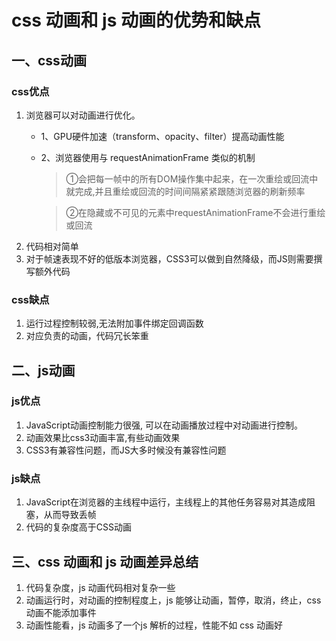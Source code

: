# css 动画和 js 动画的优势和缺点

## 一、css动画

### css优点

1. 浏览器可以对动画进行优化。
    + 1、GPU硬件加速（transform、opacity、filter）提高动画性能
    + 2、浏览器使用与 requestAnimationFrame 类似的机制  

        >①会把每一帧中的所有DOM操作集中起来，在一次重绘或回流中就完成,并且重绘或回流的时间间隔紧紧跟随浏览器的刷新频率

        >②在隐藏或不可见的元素中requestAnimationFrame不会进行重绘或回流  
2. 代码相对简单  
3. 对于帧速表现不好的低版本浏览器，CSS3可以做到自然降级，而JS则需要撰写额外代码  

### css缺点

1. 运行过程控制较弱,无法附加事件绑定回调函数  
2. 对应负责的动画，代码冗长笨重  

## 二、js动画

### js优点

1. JavaScript动画控制能力很强, 可以在动画播放过程中对动画进行控制。  
2. 动画效果比css3动画丰富,有些动画效果
3. CSS3有兼容性问题，而JS大多时候没有兼容性问题

### js缺点

1. JavaScript在浏览器的主线程中运行，主线程上的其他任务容易对其造成阻塞，从而导致丢帧  
2. 代码的复杂度高于CSS动画

## 三、css 动画和 js 动画差异总结

1. 代码复杂度，js 动画代码相对复杂一些
2. 动画运行时，对动画的控制程度上，js 能够让动画，暂停，取消，终止，css动画不能添加事件
3. 动画性能看，js 动画多了一个js 解析的过程，性能不如 css 动画好
